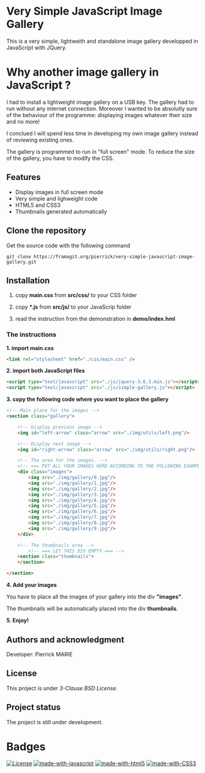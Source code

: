 # Very Simple JavaScript Image Gallery

This is a very simple, lightweith and standalone image gallery developped in JavaScript with JQuery.

# Why another image gallery in JavaScript ?

I had to install a lightweight image gallery on a USB key. The gallery had to run without any internet connection. Moreover I wanted to be absolutly sure of the behaviour of the programme: displaying images whatever their size and no more!

I conclued I will spend less time in developing my own image gallery instead of reviewing existing ones.

The gallery is programmed to run in "full screen" mode. To reduce the size of the gallery, you have to modify the CSS.

## Features

* Display images in full screen mode
* Very simple and lighweight code
* HTML5 and CSS3
* Thumbnails generated automatically

## Clone the repository

Get the source code with the following command

```
git clone https://framagit.org/pierrick/very-simple-javascript-image-gallery.git
```

## Installation

1. copy **main.css** from **src/css/** to your CSS folder

2. copy **\*.js** from **src/js/** to your JavaScrip folder

3. read the instruction from the demonstration in **demo/index.hml**

### The instructions

**1. import main.css**

```html
<link rel="stylesheet" href="./css/main.css" />
```

**2. import both JavaScript files**

```html
<script type="text/javascript" src="./js/jquery-3.6.3.min.js"></script>
<script type="text/javascript" src="./js/simple-gallery.js"></script>
```

**3. copy the following code where you want to place the gallery**

```html
<!-- Main place for the images -->
<section class="gallery">

	<!-- Display previous image -->
	<img id="left-arrow" class="arrow" src="./img/utils/left.png"/>

	<!-- Display next image -->
	<img id="right-arrow" class="arrow" src="./img/utils/right.png"/>

	<!-- The area for the images. -->
	<!-- === PUT ALL YOUR IMAGES HERE ACCORDING TO THE FOLLOWING EXAMPLES === -->
	<div class="images">
		<img src="./img/gallery/0.jpg"/>
		<img src="./img/gallery/1.jpg"/>
		<img src="./img/gallery/2.jpg"/>
		<img src="./img/gallery/3.jpg"/>
		<img src="./img/gallery/4.jpg"/>
		<img src="./img/gallery/5.jpg"/>
		<img src="./img/gallery/6.jpg"/>
		<img src="./img/gallery/7.jpg"/>
		<img src="./img/gallery/8.jpg"/>
		<img src="./img/gallery/9.jpg"/>
	</div>

	<!-- The thumbnails area -->
        <!-- === LET THIS DIV EMPTY === -->
	<section class="thumbnails">
	</section>

</section>
```

**4. Add your images**

You have to place all the images of your gallery into the div **"images"**.

The thumbnails will be automatically placed into the div **thumbnails**.

**5. Enjoy!**

## Authors and acknowledgment

Developer: Pierrick MARIE

## License

This project is under *3-Clause BSD License*.

## Project status

The project is still under development.

# Badges

[![License](https://img.shields.io/badge/License-BSD%203--Clause-blue.svg)](https://opensource.org/licenses/BSD-3-Clause) [![made-with-javascript](https://img.shields.io/badge/Made%20with-JavaScript-1f425f.svg)](https://www.javascript.com) [![made-with-html5](https://img.shields.io/badge/Made%20with-html5-%23E34F26.svg)](https://html.spec.whatwg.org/multipage/) [![made-with-CSS3](https://img.shields.io/badge/Made%20with-css3-%231572B6.svg)](https://www.w3.org/TR/css-2022/)
